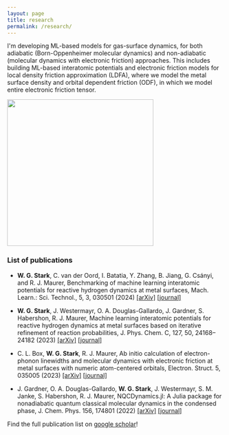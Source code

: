 ```yaml
---
layout: page
title: research
permalink: /research/
---
```


I'm developing ML-based models for gas-surface dynamics, for both adiabatic (Born-Oppenheimer molecular dynamics) and non-adiabatic (molecular dynamics with electronic friction) approaches. This includes building ML-based interatomic potentials and electronic friction models for local density friction approximation (LDFA), where we model the metal surface density and orbital dependent friction (ODF), in which we model entire electronic friction tensor.

<img src="https://wgst.github.io/assets/sticking_cu111_non.png" width="340" class="image_sq"> 


### List of publications
* **W. G. Stark**, C. van der Oord, I. Batatia, Y. Zhang, B. Jiang, G. Csányi, and R. J. Maurer, Benchmarking of machine learning interatomic potentials for reactive hydrogen dynamics at metal surfaces, Mach. Learn.: Sci. Technol., 5, 3, 030501 (2024) [[arXiv]](https://arxiv.org/abs/2403.15334) [[journal]](http://doi.org/10.1088/2632-2153/ad5f11)

* **W. G. Stark**, J. Westermayr, O. A. Douglas-Gallardo, J. Gardner, S. Habershon, R. J. Maurer, Machine learning interatomic potentials for reactive hydrogen dynamics at metal surfaces based on iterative refinement of reaction probabilities, J. Phys. Chem. C, 127, 50, 24168–24182 (2023) [[arXiv]](https://arxiv.org/abs/2305.10873) [[journal]](https://pubs.acs.org/doi/10.1021/acs.jpcc.3c06648)

* C. L. Box, **W. G. Stark**, R. J. Maurer, Ab initio calculation of electron-phonon linewidths and molecular dynamics with electronic friction at metal surfaces with numeric atom-centered orbitals, Electron. Struct. 5, 035005 (2023) [[arXiv]](https://arxiv.org/abs/2112.00121) [[journal]](https://iopscience.iop.org/article/10.1088/2516-1075/acf3c4)

* J. Gardner, O. A. Douglas-Gallardo, **W. G. Stark**, J. Westermayr, S. M. Janke, S. Habershon, R. J. Maurer, NQCDynamics.jl: A Julia package for nonadiabatic quantum classical molecular dynamics in the condensed phase, J. Chem. Phys. 156, 174801 (2022) [[arXiv]](https://arxiv.org/abs/2202.12925) [[journal]](https://doi.org/10.1063/5.0089436)

Find the full publication list on [google scholar](https://scholar.google.com/citations?user%253DKiNdem8AAAAJ)!

